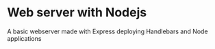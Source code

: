 # Web server with Nodejs
A basic webserver made with Express deploying Handlebars and Node applications
